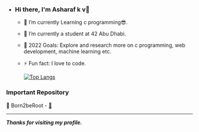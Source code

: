 - ### Hi there, I'm Asharaf k v👋

  - 🌱 I’m currently Learning c programming😎.
  
  - 👯 I’m currently a student at 42 Abu Dhabi.
  
  - 🥅 2022 Goals: Explore and research more on c programming, web development, machine learning etc.

  - ⚡ Fun fact: I love to code.
  
    [![Top Langs](https://github-readme-stats.vercel.app/api/top-langs/?username=winash1618&langs_count=5&theme=algolia)](https://github.com/anuraghazra/github-readme-stats)

### Important Repository

💾 Born2beRoot - [🔗](https://github.com/winash1618/Born2beRoot)

---

***Thanks for visiting my profile.***
